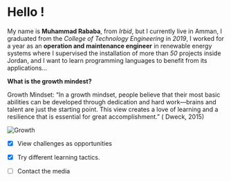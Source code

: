 # Hello !
My name is **Muhammad Rababa**, from *Irbid*, but I currently live in Amman, I graduated from the *College of Technology Engineering* in *2019*, I worked for a year as an **operation and maintenance engineer** in renewable energy systems where I supervised the installation of more than *50* projects inside Jordan, and I want to learn programming languages to benefit from its applications...

**What is the growth mindest?**

Growth Mindset: “In a growth mindset, people believe that their most basic abilities can be developed through dedication and hard work—brains and talent are just the starting point. This view creates a love of learning and a resilience that is essential for great accomplishment.” ( Dweck, 2015)

![Growth](https://miro.medium.com/max/6000/1*6tmkrsxMAYNQST-YjAAAlA.jpeg)

- [x] View challenges as opportunities
- [x] Try different learning tactics.
- [ ] Contact the media



